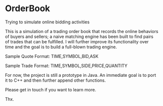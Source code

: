 OrderBook
=========

Trying to simulate online bidding activities

This is a simulation of a trading order book that records the online
behaviors of buyers and sellers; a naive matching engine has been built
to find pairs of trades that can be fulfilled. I will further improve
its functionality over time and the goal is to build a full-blown
trading engine.

Sample Quote Format:
TIME,SYMBOL,BID,ASK

Sample Trade Format:
TIME,SYMBOL,SIDE,PRICE,QUANTITY

For now, the project is still a prototype in Java. An immediate goal is to port it to C++ and then further append other functions.

Please get in touch if you want to learn more.

Thx.
